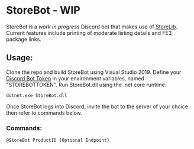 # StoreBot - WIP
StoreBot is a *work in progress* Discord bot that makes use of [StoreLib](https://github.com/TitleOS/StoreLib). Current features include printing of moderate listing details and FE3 package links.

## Usage:

Clone the repo and build StoreBot using Visual Studio 2019. Define your [Discord Bot Token](https://discordapp.com/developers/applications) in your environment variables, named "STOREBOTTOKEN". 
Run StoreBot.dll using the .net core runtime:
```
dotnet.exe StoreBot.dll
```
Once StoreBot logs into Discord, invite the bot to the server of your choice then refer to commands below.


### Commands:

```
@StoreBot ProductID (Optional Endpoint)
```
